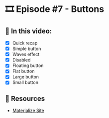 # 🎞️ Episode #7 - Buttons

## 📝 In this video:
- [x] Quick recap
- [x] Simple button
- [x] Waves effect
- [x] Disabled
- [x] Floating button
- [x] Flat button
- [x] Large button
- [x] Small button

## 🔗 Resources
- [Materialize Site](https://materializecss.com/)
